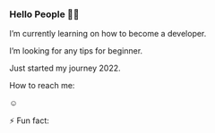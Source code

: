 ### Hello People 🎉🎈




  I’m currently learning on how to become a developer.
 
  I’m looking for any tips for beginner.
  
  Just started my journey 2022.
 
  How to reach me: 
 
  ☺
 
 ⚡ Fun fact: 
